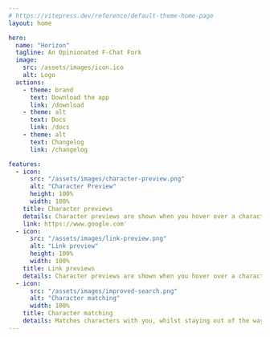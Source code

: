 ```yaml
---
# https://vitepress.dev/reference/default-theme-home-page
layout: home

hero:
  name: "Horizon"
  tagline: An Opinionated F-Chat Fork
  image:
    src: /assets/images/icon.ico
    alt: Logo
  actions:
    - theme: brand
      text: Download the app
      link: /download
    - theme: alt
      text: Docs
      link: /docs
    - theme: alt
      text: Changelog
      link: /changelog

features:
  - icon:
      src: "/assets/images/character-preview.png"
      alt: "Character Preview"
      height: 100%
      width: 100%
    title: Character previews
    details: Character previews are shown when you hover over a character
    link: https://www.google.com'
  - icon:
      src: "/assets/images/link-preview.png"
      alt: "Link preview"
      height: 100%
      width: 100%
    title: Link previews
    details: Character previews are shown when you hover over a character
  - icon:
      src: "/assets/images/improved-search.png"
      alt: "Character matching"
      width: 100%
    title: Character matching
    details: Matches characters with you, whilst staying out of the way.
---
```

